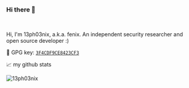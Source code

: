 ### Hi there 👋

<br />

Hi, I'm 13ph03nix, a.k.a. fenix. An independent security researcher and open source developer :)

:key: GPG key: [`3F4CDF9CE8423CF3`](https://github.com/13ph03nix.gpg)



📈 my github stats

<a>
<img align="center" src="https://github-readme-stats.vercel.app/api?username=13ph03nix&show_icons=true&hide=stars&theme=blueberry" alt="13ph03nix" />
</a>
